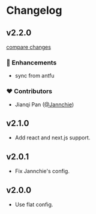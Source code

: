 # Changelog

## v2.2.0

[compare changes](https://github.com/Jannchie/antfu-eslint-config/compare/v1.0.0-beta.27...v2.2.0)

### 🚀 Enhancements

- sync from antfu

### ❤️ Contributors

- Jianqi Pan ([@Jannchie](http://github.com/Jannchie))

## v2.1.0

- Add react and next.js support.

## v2.0.1

- Fix Jannchie's config.

## v2.0.0

- Use flat config.
